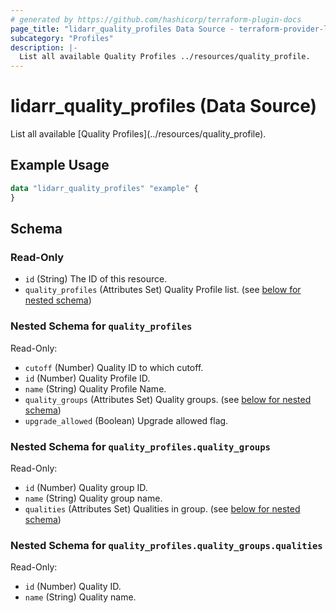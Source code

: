 ```yaml
---
# generated by https://github.com/hashicorp/terraform-plugin-docs
page_title: "lidarr_quality_profiles Data Source - terraform-provider-lidarr"
subcategory: "Profiles"
description: |-
  List all available Quality Profiles ../resources/quality_profile.
---
```


# lidarr_quality_profiles (Data Source)

<!-- subcategory:Profiles -->List all available [Quality Profiles](../resources/quality_profile).

## Example Usage

```terraform
data "lidarr_quality_profiles" "example" {
}
```

<!-- schema generated by tfplugindocs -->
## Schema

### Read-Only

- `id` (String) The ID of this resource.
- `quality_profiles` (Attributes Set) Quality Profile list. (see [below for nested schema](#nestedatt--quality_profiles))

<a id="nestedatt--quality_profiles"></a>
### Nested Schema for `quality_profiles`

Read-Only:

- `cutoff` (Number) Quality ID to which cutoff.
- `id` (Number) Quality Profile ID.
- `name` (String) Quality Profile Name.
- `quality_groups` (Attributes Set) Quality groups. (see [below for nested schema](#nestedatt--quality_profiles--quality_groups))
- `upgrade_allowed` (Boolean) Upgrade allowed flag.

<a id="nestedatt--quality_profiles--quality_groups"></a>
### Nested Schema for `quality_profiles.quality_groups`

Read-Only:

- `id` (Number) Quality group ID.
- `name` (String) Quality group name.
- `qualities` (Attributes Set) Qualities in group. (see [below for nested schema](#nestedatt--quality_profiles--quality_groups--qualities))

<a id="nestedatt--quality_profiles--quality_groups--qualities"></a>
### Nested Schema for `quality_profiles.quality_groups.qualities`

Read-Only:

- `id` (Number) Quality ID.
- `name` (String) Quality name.


